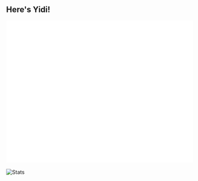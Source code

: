 ## Here's Yidi!

![Metrics](github-metrics.svg)
<!-- <img src="github-metrics.svg" alt="Metrics" width="100%"> -->
<!-- <img src="github-metrics.svg" alt="Metrics" width="50%" align="right" /> -->

![Stats](https://github-readme-stats.vercel.app/api/wakatime?username=Yidi&api_domain=www.maoyeedy.com&custom_title=Wakapi%20Weekly%20Stats&layout=compact&hide=unknown,reg,asmdef)

<!-- ![Maoyeedy's GitHub stats](https://github-readme-stats.vercel.app/api?username=Maoyeedy&custom_title=Github%20Stats&hide_rank=true&text_bold=false) -->

<!-- ![Top Langs](https://github-readme-stats.vercel.app/api/top-langs/?username=Maoyeedy&langs_count=6&layout=compact) -->
<!-- ![Top Langs](https://github-readme-stats.vercel.app/api/top-langs/?username=Maoyeedy&langs_count=5&layout=donut) -->

<!-- <a href="https://github.com/anuraghazra/github-readme-stats">
  <img align="center" src="https://github-readme-stats.vercel.app/api/pin/?username=anuraghazra&repo=github-readme-stats" />
</a>
<a href="https://github.com/anuraghazra/convoychat">
  <img align="center" src="https://github-readme-stats.vercel.app/api/pin/?username=anuraghazra&repo=convoychat" />
</a> -->

